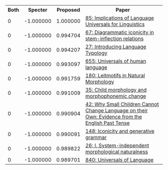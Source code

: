 <html><table><tr>
<th>Both</th>
<th>Specter</th>
<th>Proposed</th>
<th>Paper</th>
</tr>
<tr>
<td>0</td>
<td>-1.000000</td>
<td>1.000000</td>
<td><a href="https://www.semanticscholar.org/paper/5a9e92c0eafe437a4e01b297166135261e01891a">85: Implications of Language Universals for Linguistics</a></td>
</tr>
<tr>
<td>0</td>
<td>-1.000000</td>
<td>0.994704</td>
<td><a href="https://www.semanticscholar.org/paper/f024ce430ee82e5ef53966e009503e7efe8f06d2">67: Diagrammatic iconicity in stem-inflection relations</a></td>
</tr>
<tr>
<td>0</td>
<td>-1.000000</td>
<td>0.994207</td>
<td><a href="https://www.semanticscholar.org/paper/db54fec5b1f3f53450cefa1c22d6af83136d33ad">27: Introducing Language Typology</a></td>
</tr>
<tr>
<td>0</td>
<td>-1.000000</td>
<td>0.993097</td>
<td><a href="https://www.semanticscholar.org/paper/17562027a2325fa3616feb88c3f2cd172b365e07">655: Universals of human language</a></td>
</tr>
<tr>
<td>0</td>
<td>-1.000000</td>
<td>0.991759</td>
<td><a href="https://www.semanticscholar.org/paper/47d3bf2d74c19ca053ebdff9a1ceee77bded1c26">180: Leitmotifs in Natural Morphology</a></td>
</tr>
<tr>
<td>0</td>
<td>-1.000000</td>
<td>0.991009</td>
<td><a href="https://www.semanticscholar.org/paper/00cdc3c8c18938a10f41e0cabd243a4a60850864">35: Child morphology and morphophonemic change</a></td>
</tr>
<tr>
<td>0</td>
<td>-1.000000</td>
<td>0.990904</td>
<td><a href="https://www.semanticscholar.org/paper/0042ea89bab4ca62d2dd43f2e1f85850f29f78ab">42: Why Small Children Cannot Change Language on their Own: Evidence from the English Past Tense</a></td>
</tr>
<tr>
<td>0</td>
<td>-1.000000</td>
<td>0.990091</td>
<td><a href="https://www.semanticscholar.org/paper/2c6eceda955c8cff3dd727ebaa8b6734f0386b29">148: Iconicity and generative grammar</a></td>
</tr>
<tr>
<td>0</td>
<td>-1.000000</td>
<td>0.989822</td>
<td><a href="https://www.semanticscholar.org/paper/3973df46e39143a9b90bd8a8b463c4ef86e9962e">26: I. System-independent morphological naturalness</a></td>
</tr>
<tr>
<td>0</td>
<td>-1.000000</td>
<td>0.989701</td>
<td><a href="https://www.semanticscholar.org/paper/421ea8324c44e074f1cda453efab52d2c008d83c">840: Universals of Language</a></td>
</tr>
</table></html>
